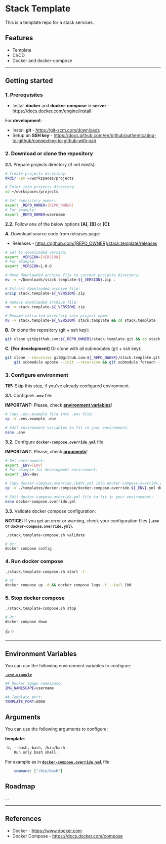 # Stack Template

This is a template repo for a stack services.

## Features

- Template
- CI/CD
- Docker and docker-compose

---

## Getting started

### 1. Prerequisites

- Install **docker** and **docker-compose** in **server** - <https://docs.docker.com/engine/install>

For **development**:

- Install **git** - <https://git-scm.com/downloads>
- Setup an **SSH key** - <https://docs.github.com/en/github/authenticating-to-github/connecting-to-github-with-ssh>

### 2. Download or clone the repository

**2.1.** Prepare projects directory (if not exists):

```sh
# Create projects directory:
mkdir -pv ~/workspaces/projects

# Enter into projects directory:
cd ~/workspaces/projects

# Set repository owner:
export _REPO_OWNER=[REPO_OWNER]
# For example:
export _REPO_OWNER=username
```

**2.2.** Follow one of the below options **[A]**, **[B]** or **[C]**:

**A.** Download source code from releases page:

- Releases - <https://github.com/[REPO_OWNER]/stack.template/releases>

```sh
# Set to downloaded version:
export _VERSION=[VERSION]
# For example:
export _VERSION=1.0.0

# Move downloaded archive file to current projects directory:
mv -v ~/Downloads/stack.template-${_VERSION}.zip .

# Extract downloaded archive file:
unzip stack.template-${_VERSION}.zip

# Remove downloaded archive file:
rm -v stack.template-${_VERSION}.zip

# Rename extracted directory into project name:
mv -v stack.template-${_VERSION} stack.template && cd stack.template
```

**B.** Or clone the repository (git + ssh key):

```sh
git clone git@github.com:${_REPO_OWNER}/stack.template.git && cd stack.template
```

**C.** **[For development]** Or clone with all submodules (git + ssh key):

```sh
git clone --recursive git@github.com:${_REPO_OWNER}/stack.template.git && cd stack.template && \
    git submodule update --init --recursive && git submodule foreach --recursive git checkout main
```

### 3. Configure environment

**TIP:** Skip this step, if you've already configured environment.

**3.1.** Configure **`.env`** file:

**IMPORTANT:** Please, check **[environment variables](#environment-variables)**!

```sh
# Copy .env.example file into .env file:
cp -v .env.example .env

# Edit environment variables to fit in your environment:
nano .env
```

**3.2.** Configure **`docker-compose.override.yml`** file:

**IMPORTANT:** Please, check **[arguments](#arguments)**!

```sh
# Set environment:
export _ENV=[ENV]
# For example for development environment:
export _ENV=dev

# Copy docker-compose.override.[ENV].yml into docker-compose.override.yml file:
cp -v ./templates/docker-compose/docker-compose.override.${_ENV}.yml docker-compose.override.yml

# Edit docker-compose.override.yml file to fit in your environment:
nano docker-compose.override.yml
```

**3.3.** Validate docker compose configuration:

**NOTICE:** If you get an error or warning, check your configuration files (**`.env`** or **`docker-compose.override.yml`**).

```sh
./stack.template-compose.sh validate

# Or:
docker compose config
```

### 4. Run docker compose

```sh
./stack.template-compose.sh start -l

# Or:
docker compose up -d && docker compose logs -f --tail 100
```

### 5. Stop docker compose

```sh
./stack.template-compose.sh stop

# Or:
docker compose down
```

:thumbsup: :sparkles:

---

## Environment Variables

You can use the following environment variables to configure:

[**`.env.example`**](.env.example)

```sh
## Docker image namespace:
IMG_NAMESCAPE=username

## Template port:
TEMPLATE_PORT=8000
```

## Arguments

You can use the following arguments to configure:

**template**:

```txt
-b, --bash, bash, /bin/bash
    Run only bash shell.
```

For example as in [**`docker-compose.override.yml`**](templates/docker-compose/docker-compose.override.dev.yml) file:

```yml
    command: ["/bin/bash"]
```

## Roadmap

...

---

## References

- Docker - <https://www.docker.com>
- Docker Compose - <https://docs.docker.com/compose>
